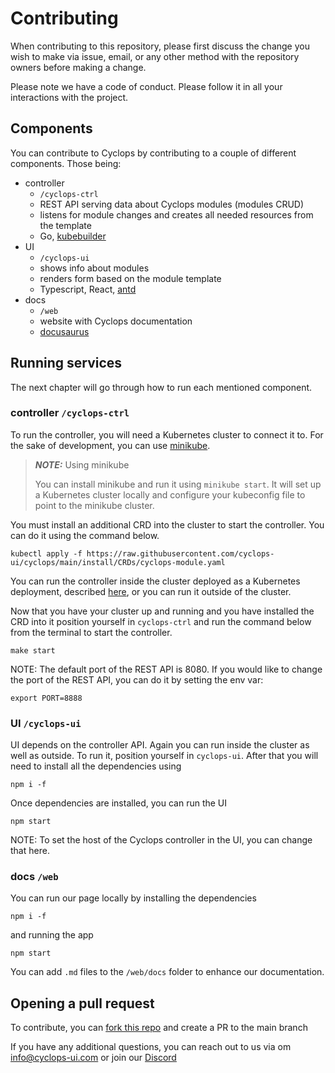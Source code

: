 # Contributing

When contributing to this repository, please first discuss the change you wish to make via issue, email, or any other method with the repository owners before making a change.

Please note we have a code of conduct. Please follow it in all your interactions with the project.

## Components

You can contribute to Cyclops by contributing to a couple of different components. Those being:

- controller
  - `/cyclops-ctrl`
  - REST API serving data about Cyclops modules (modules CRUD)
  - listens for module changes and creates all needed resources from the template
  - Go, [kubebuilder](https://book.kubebuilder.io/)
- UI
  - `/cyclops-ui`
  - shows info about modules
  - renders form based on the module template
  - Typescript, React, [antd](https://ant.design/)
- docs
  - `/web`
  - website with Cyclops documentation
  - [docusaurus](https://docusaurus.io/)

## Running services

The next chapter will go through how to run each mentioned component.

### controller `/cyclops-ctrl`

To run the controller, you will need a Kubernetes cluster to connect it to. For the sake of development, you can
use [minikube](https://minikube.sigs.k8s.io/docs/).

> **_NOTE:_**  Using minikube
>
> You can install minikube and run it using `minikube start`. It will set up a Kubernetes cluster locally and configure your kubeconfig file to point to the minikube cluster.

You must install an additional CRD into the cluster to start the controller. You can do it using the
command below.

```
kubectl apply -f https://raw.githubusercontent.com/cyclops-ui/cyclops/main/install/CRDs/cyclops-module.yaml
```

You can run the controller inside the cluster deployed as a Kubernetes deployment, described [here](https://github.com/cyclops-ui/cyclops/blob/a4d21a48648e79fe27e51600f5489ae0d36175a7/install/cyclops-install.yaml#L259),
or you can run it outside of the cluster.

Now that you have your cluster up and running and you have installed the CRD into it position yourself in
`cyclops-ctrl` and run the command below from the terminal to start the controller.
```
make start
```

NOTE: The default port of the REST API is 8080. If you would like to change the port of the REST API, you can do it by
setting the env var:
```
export PORT=8888
```

### UI `/cyclops-ui`

UI depends on the controller API. Again you can run inside the cluster as well as outside. To run it, position yourself
in `cyclops-ui`. After that you will need to install all the dependencies using
```
npm i -f
```
Once dependencies are installed, you can run the UI
```
npm start
```

NOTE: To set the host of the Cyclops controller in the UI, you can change that here.

### docs `/web`

You can run our page locally by installing the dependencies
```
npm i -f
```
and running the app
```
npm start
```

You can add `.md` files to the `/web/docs` folder to enhance our documentation.

## Opening a pull request

To contribute, you can [fork this repo](https://github.com/cyclops-ui/cyclops/fork) and create a PR to the main branch

If you have any additional questions, you can reach out to us via om info@cyclops-ui.com or join our
[Discord](https://discord.com/invite/M6tCEn5f5U)